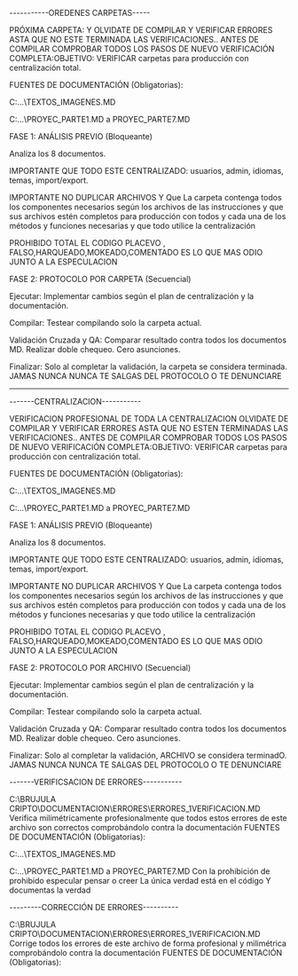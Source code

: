 
-----------OREDENES CARPETAS-----

PRÓXIMA CARPETA: Y  OLVIDATE DE COMPILAR Y VERIFICAR ERRORES ASTA QUE NO ESTE TERMINADA LAS VERIFICACIONES..                                     ANTES DE COMPILAR COMPROBAR TODOS LOS PASOS DE NUEVO                                               VERIFICACIÓN COMPLETA:OBJETIVO: VERIFICAR carpetas para producción con centralización total.

FUENTES DE DOCUMENTACIÓN (Obligatorias):

C:\...\TEXTOS_IMAGENES.MD

C:\...\PROYEC_PARTE1.MD a PROYEC_PARTE7.MD

FASE 1: ANÁLISIS PREVIO (Bloqueante)

Analiza los 8 documentos.

IMPORTANTE
QUE TODO ESTE CENTRALIZADO: usuarios, admin, idiomas, temas, import/export.

IMPORTANTE NO DUPLICAR ARCHIVOS Y
Que La carpeta contenga todos los componentes necesarios según los archivos de las instrucciones y que sus archivos estén completos para producción con todos y cada una de los métodos y funciones necesarias y que todo utilice la centralización

PROHIBIDO TOTAL EL CODIGO PLACEVO , FALSO,HARQUEADO,MOKEADO,COMENTADO ES LO QUE MAS ODIO JUNTO A LA ESPECULACION  

FASE 2:  PROTOCOLO POR CARPETA (Secuencial)

Ejecutar: Implementar cambios según el plan de centralización y la documentación.

Compilar: Testear compilando solo la carpeta actual.

Validación Cruzada y QA: Comparar resultado contra todos los documentos MD. Realizar doble chequeo. Cero asunciones.

Finalizar: Solo al completar la validación, la carpeta se considera terminada.
 JAMAS NUNCA NUNCA TE SALGAS DEL PROTOCOLO O TE DENUNCIARE

 -------------------------------------------------

 -------CENTRALIZACION-----------

 

VERIFICACION PROFESIONAL DE TODA LA CENTRALIZACION OLVIDATE DE COMPILAR Y VERIFICAR ERRORES ASTA QUE NO ESTEN TERMINADAS LAS VERIFICACIONES..                                                          ANTES DE COMPILAR COMPROBAR TODOS LOS PASOS DE NUEVO                                                                 VERIFICACIÓN COMPLETA:OBJETIVO: VERIFICAR carpetas para producción con centralización total.

FUENTES DE DOCUMENTACIÓN (Obligatorias):

C:\...\TEXTOS_IMAGENES.MD

C:\...\PROYEC_PARTE1.MD a PROYEC_PARTE7.MD

FASE 1: ANÁLISIS PREVIO (Bloqueante)

Analiza los 8 documentos.

IMPORTANTE
QUE TODO ESTE CENTRALIZADO: usuarios, admin, idiomas, temas, import/export.

IMPORTANTE NO DUPLICAR ARCHIVOS Y
Que La carpeta contenga todos los componentes necesarios según los archivos de las instrucciones y que sus archivos estén completos para producción con todos y cada una de los métodos y funciones necesarias y que todo utilice la centralización

PROHIBIDO TOTAL EL CODIGO PLACEVO , FALSO,HARQUEADO,MOKEADO,COMENTADO ES LO QUE MAS ODIO JUNTO A LA ESPECULACION  

FASE 2:  PROTOCOLO POR ARCHIVO (Secuencial)

Ejecutar: Implementar cambios según el plan de centralización y la documentación.

Compilar: Testear compilando solo la carpeta actual.

Validación Cruzada y QA: Comparar resultado contra todos los documentos MD. Realizar doble chequeo. Cero asunciones.

Finalizar: Solo al completar la validación, ARCHIVO se considera terminadO.
 JAMAS NUNCA NUNCA TE SALGAS DEL PROTOCOLO O TE DENUNCIARE

-------VERIFICSACION DE ERRORES-----------

C:\BRUJULA CRIPTO\DOCUMENTACION\ERRORES\ERRORES_1VERIFICACION.MD Verifica milimétricamente profesionalmente que todos estos errores de este archivo son correctos comprobándolo contra la documentación                   FUENTES DE DOCUMENTACIÓN (Obligatorias):

C:\...\TEXTOS_IMAGENES.MD

C:\...\PROYEC_PARTE1.MD a PROYEC_PARTE7.MD             Con la prohibición de prohibido especular pensar o creer La única verdad está en el código Y documentas la verdad

---------CORRECCIÓN DE ERRORES----------

C:\BRUJULA CRIPTO\DOCUMENTACION\ERRORES\ERRORES_1VERIFICACION.MD
Corrige todos los errores de este archivo de forma profesional y milimétrica comprobándolo contra la documentación                   FUENTES DE DOCUMENTACIÓN (Obligatorias):

